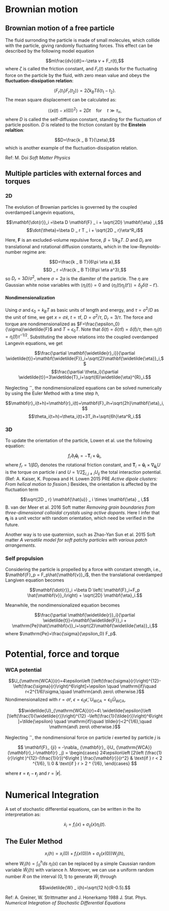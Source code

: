 # Brownian motion

## Brownian motion of a free particle

The fluid surronding the particle is made of small molecules, which collide with the particle, giving randomly fluctuating forces. This effect can be described by the following model equation

$$m\frac{dv}{dt}=-\zeta v + F_r(t),$$
where $\zeta$ is called the friction constant, and $F _ r(t)$ stands for the fluctuating force on the particle by the fluid, with zero mean value and obeys the **fluctuation-dissipation relation**:

$$\langle F _ r(t _ 1) F_ r(t _ 2)\rangle = 2 \zeta k_B T \delta(t _ 1 - t _ 2).$$
The mean square displacement can be calculated as:

$$\langle (x(t)-x(0))^2\rangle = 2Dt\quad \mathrm{for}\quad t\gg \tau _ v,$$
where $D$ is called the self-diffusion constant, standing for the fluctuation of particle position. $D$ is related to the friction constant by the **Einstein relaltion**:

$$D=\frac{k _ B T}{\zeta},$$
which is another example of the fluctuation-dissipation relation.

Ref: M. Doi *Soft Matter Physics*
## Multiple particles with external forces and torques

### 2D
The evolution of Brownian particles is governed by the coupled overdamped Langevin equations,

$$\mathbf{\dot{r}}_i =\beta D \mathbf{F} _ i + \sqrt{2D} \mathbf{\eta} _i,$$
$$\dot{\theta}=\beta D _ r T _ i + \sqrt{2D _ r}\eta^R_i$$

Here, $\mathbf{F}$ is an excluded-volume repulsive force, $\beta=1/k_B T$. $D$ and $D_r$ are translational and rotational diffusion constants, which in the low-Reynolds-number regime are:

$$D=\frac{k _ B T}{6\pi \eta a},$$
$$D _ r =\frac{k _ B T}{8\pi \eta a^3},$$
so $D_r=3D/\sigma^2$, where $\sigma=2 a$ is the diamiter of the particle. The $\eta$ are Gaussian white noise variables with $\langle \eta _ i(t)\rangle=0$ and $\langle\eta _ i(t) \eta _ j(t')\rangle=\delta _ {ij} \delta (t-t')$.

#### Nondimensionalization
Using $\sigma$ and $\epsilon_0=k_B T$ as basic units of length and energy, and $\tau=\sigma^2 / D$ as the unit of time, we get $x=\sigma \widetilde{x}$, $t=\tau \widetilde{t}$, $D=\sigma^2 / \tau$, $D_r = 3/\tau$. The force and torque are nondimensionalized as $F=\frac{\epsilon_0}{\sigma}\widetilde{F}$ and $T=\epsilon_0 \widetilde{T}$.
Note that $\delta(t)=\delta(\tau \widetilde{t})=\delta(\widetilde{t})/\tau$, then $\eta_i(t)=\widetilde{\eta}_i(\widetilde{t})\tau^{-1/2}$. Substituting the above relations into the coupled overdamped Langevin equations, we get

$$\frac{\partial \mathbf{\widetilde{r}_i}}{\partial \widetilde{t}}=\mathbf{\widetilde{F}}_i+\sqrt{2}\mathbf{\widetilde{\eta}}_i,$$
$$\frac{\partial \theta_i}{\partial \widetilde{t}}=3\widetilde{T}_i+\sqrt{6}\widetilde{\eta}^{R}_i.$$

Neglecting $^\sim$, the nondimensionalized equations can be solved numerically by using the Euler Method with a time step $h$,

$$\mathbf{r}_i(t+h)=\mathbf{r}_i(t)+\mathbf{F}_ih+\sqrt{2h}\mathbf{\eta}_i,$$
$$\theta_i(t+h)=\theta_i(t)+3T_ih+\sqrt{6h}\eta^R_i.$$

### 3D
To update the orientation of the particle, Lowen et al. use the following equation:

$$f _ r \partial _t \mathbf{\hat{u}} _ i = - \mathbf{T} _ i \times \mathbf{\hat{u}} _ i,$$
where $f _ r = 1/\beta D _ r$ denotes the rotational friction constant, and $\mathbf{T} _ i = \mathbf{\hat{u}} _ i\times \nabla _ {\mathbf{\hat{u}} _ i} U$ is the torque  on particle *i* and $U=1/2\sum _ {i, j\neq i}U _ {ij}$ the total interaction potential. (Ref: A. Kaiser, K. Popowa and H. Lowen 2015 PRE *Active dipole clusters: From helical motion to fission*.) Besides, the orientation is affected by the fluctuation term

$$\sqrt{2D _ r} \mathbf{\hat{u}} _ i \times \mathbf{\eta} _ i,$$
B. van der Meer et al. 2016 Soft matter *Removing grain boundaries from three-dimensional colloidal crystals using active dopants*. Here I infer that $\mathbf{\eta} _ i$ is a unit vector with random orientation, which need be verified in the future.

Another way is to use quaternion, such as Zhao-Yan Sun et al. 2015 Soft matter *A versatile model for soft patchy particles with various patch arrangements*.

### Self propulsion
Considering the particle is propelled by a force with constant strength, i.e., $\mathbf{F}_p = F_p\hat{\mathbf{v}}_i$, then the translational overdamped Langiven equation becomes

$$\mathbf{\dot{r}}_i =\beta D \left( \mathbf{F}_i+F_p \hat{\mathbf{v}}_i\right) + \sqrt{2D} \mathbf{\eta}_i.$$

Meanwhile, the nondimensionalized equation becomes

$$\frac{\partial \mathbf{\widetilde{r}}_i}{\partial \widetilde{t}}=\mathbf{\widetilde{F}}_i + \mathrm{Pe}\hat{\mathbf{v}}_i+\sqrt{2}\mathbf{\widetilde{\eta}}_i,$$
where $\mathrm{Pe}=\frac{\sigma}{\epsilon_0} F_p$.

# Potential, force and torque

### WCA potential

$$U_{\mathrm{WCA}}(r)=4\epsilon\left [\left(\frac{\sigma}{r}\right)^{12}-\left(\frac{\sigma}{r}\right)^6\right]+\epsilon \quad \mathrm{if}\quad r<2^{1/6}\sigma,\quad \mathrm{and\ zero\ otherwise.}$$
Nondimensionalized with $r=\sigma \widetilde{r}$, $\epsilon=\epsilon_0 \widetilde{\epsilon}$, $U_{\mathrm{WCA}}=\epsilon_0 \widetilde{U}_{\mathrm{WCA}}$,

$$\widetilde{U}_{\mathrm{WCA}}(r)=4\ \widetilde{\epsilon}\left [\left(\frac{1}{\widetilde{r}}\right)^{12} -\left(\frac{1}{\tilde{r}}\right)^6\right ]+\tilde{\epsilon} \quad \mathrm{if}\quad \tilde{r}<2^{1/6},\quad \mathrm{and\ zero\ otherwise.}$$

Neglecting $^\sim$, the nondimensional force on particle $i$ exerted by particle $j$ is

$$
\mathbf{F}_ {ji} = -\nabla_ {\mathbf{r}_ i}U_ {\mathrm{WCA}}(\mathbf{r}_i-\mathbf{r} _j) = \begin{cases}
24\epsilon\left [2\left (\frac{1}{r}\right )^{12}-(\frac{1}{r})^6\right ] \frac{\mathbf{r}}{r^2} & \text{if } r < 2 ^{1/6}, \\
0 & \text{if } r > 2 ^ {1/6},
\end{cases}
$$

where $\mathbf{r} =\mathbf{r}_i-\mathbf{r}_j$ and $r=|\mathbf{r}|$.



# Numerical Integration

A set of stochastic differential equations, can be written in the Ito interpretation as:

$$\dot{x} _ i = f _ i (x) + \sigma _ {ij}(x) \eta _ i (t).$$

## The Euler Method
$$x _ i(h) = x _ i(0) + f _ i (x(0))h + \sigma _ {ij}(x(0)) W _ j (h),$$
where $W _ i(h) = \int^h _ 0 ds\ \eta _ i (s)$ can be replaced by a simple Caussian random variable $\widetilde{W} _ i (h)$ with variance $h$. Moreover, we can use a uniform random number $R$ on the interval $(0, 1)$ to generate $\widetilde{W}_i$ through

$$\widetilde{W} _ i(h)=\sqrt{12 h}(R-0.5).$$

Ref: A. Greiner, W. Strittmatter and J. Honerkamp 1988 J. Stat. Phys. *Numerical Integration of Stochastic Differential Equations*

